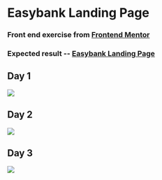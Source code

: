 # Easybank Landing Page

### Front end exercise from [Frontend Mentor](https://www.frontendmentor.io/)
### Expected result -- [Easybank Landing Page](https://www.frontendmentor.io/challenges/easybank-landing-page-WaUhkoDN)

## Day 1

<img src="https://i.imgur.com/5VQO9dF.png">

## Day 2

<img src="https://i.imgur.com/nX7d3pA.png">

## Day 3

<img src="https://i.imgur.com/ZQxYt8X.png">